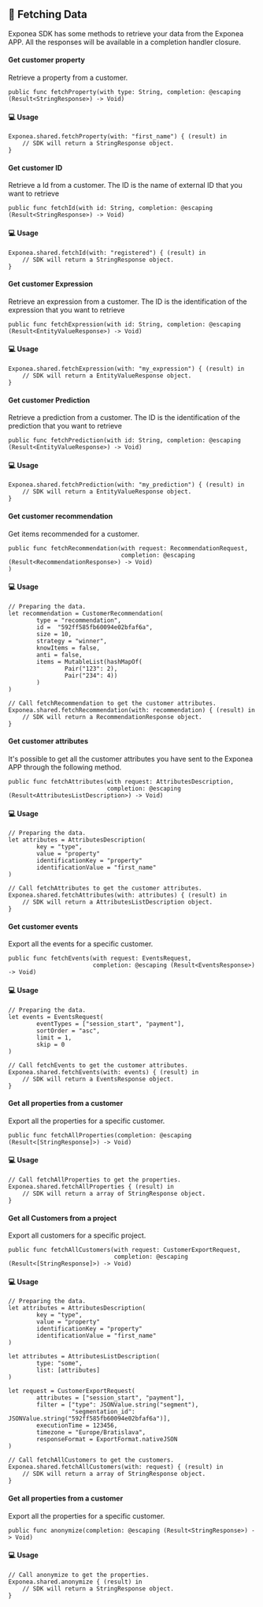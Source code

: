 ## 🚀 Fetching Data

Exponea SDK has some methods to retrieve your data from the Exponea APP.
All the responses will be available in a completion handler closure.

#### Get customer property

Retrieve a property from a customer.

```
public func fetchProperty(with type: String, completion: @escaping (Result<StringResponse>) -> Void)
```

#### 💻 Usage

```
Exponea.shared.fetchProperty(with: "first_name") { (result) in
	// SDK will return a StringResponse object.
}
```

#### Get customer ID

Retrieve a Id from a customer. The ID is the name of external ID that you want to retrieve

```
public func fetchId(with id: String, completion: @escaping (Result<StringResponse>) -> Void)
```

#### 💻 Usage

```
Exponea.shared.fetchId(with: "registered") { (result) in
	// SDK will return a StringResponse object.
}
```

#### Get customer Expression

Retrieve an expression from a customer. The ID is the identification of the expression that you want to retrieve

```
public func fetchExpression(with id: String, completion: @escaping (Result<EntityValueResponse>) -> Void)
```

#### 💻 Usage

```
Exponea.shared.fetchExpression(with: "my_expression") { (result) in
	// SDK will return a EntityValueResponse object.
}
```

#### Get customer Prediction

Retrieve a prediction from a customer. The ID is the identification of the prediction that you want to retrieve

```
public func fetchPrediction(with id: String, completion: @escaping (Result<EntityValueResponse>) -> Void)
```

#### 💻 Usage

```
Exponea.shared.fetchPrediction(with: "my_prediction") { (result) in
	// SDK will return a EntityValueResponse object.
}
```

#### Get customer recommendation

Get items recommended for a customer.

```
public func fetchRecommendation(with request: RecommendationRequest,
                                completion: @escaping (Result<RecommendationResponse>) -> Void)
)
```

#### 💻 Usage

```
// Preparing the data.
let recommendation = CustomerRecommendation(
        type = "recommendation",
        id =  "592ff585fb60094e02bfaf6a",
        size = 10,
        strategy = "winner",
        knowItems = false,
        anti = false,
        items = MutableList(hashMapOf(
                Pair("123": 2),
                Pair("234": 4))
        )
)

// Call fetchRecommendation to get the customer attributes.
Exponea.shared.fetchRecommendation(with: recommendation) { (result) in
	// SDK will return a RecommendationResponse object.
}
```

#### Get customer attributes

It's possible to get all the customer attributes you have sent to the Exponea APP through the following method.


```
public func fetchAttributes(with request: AttributesDescription,
                            completion: @escaping (Result<AttributesListDescription>) -> Void)
```

#### 💻 Usage

```
// Preparing the data.
let attributes = AttributesDescription(
        key = "type",
        value = "property"
        identificationKey = "property"
        identificationValue = "first_name"
)

// Call fetchAttributes to get the customer attributes.
Exponea.shared.fetchAttributes(with: attributes) { (result) in
	// SDK will return a AttributesListDescription object.
}
```

#### Get customer events

Export all the events for a specific customer.

```
public func fetchEvents(with request: EventsRequest, 
                        completion: @escaping (Result<EventsResponse>) -> Void)
```

#### 💻 Usage

```
// Preparing the data.
let events = EventsRequest(
        eventTypes = ["session_start", "payment"],
        sortOrder = "asc",
        limit = 1,
        skip = 0
)

// Call fetchEvents to get the customer attributes.
Exponea.shared.fetchEvents(with: events) { (result) in
  	// SDK will return a EventsResponse object.
}
```

#### Get all properties from a customer

Export all the properties for a specific customer.

```
public func fetchAllProperties(completion: @escaping (Result<[StringResponse]>) -> Void)
```

#### 💻 Usage

```
// Call fetchAllProperties to get the properties.
Exponea.shared.fetchAllProperties { (result) in
  	// SDK will return a array of StringResponse object.
}
```

#### Get all Customers from a project

Export all customers for a specific project.

```
public func fetchAllCustomers(with request: CustomerExportRequest,
                              completion: @escaping (Result<[StringResponse]>) -> Void)
```

#### 💻 Usage

```
// Preparing the data.
let attributes = AttributesDescription(
        key = "type",
        value = "property"
        identificationKey = "property"
        identificationValue = "first_name"
)

let attributes = AttributesListDescription(
        type: "some",
        list: [attributes]
)

let request = CustomerExportRequest(
        attributes = ["session_start", "payment"],
        filter = ["type": JSONValue.string("segment"),
                  "segmentation_id": JSONValue.string("592ff585fb60094e02bfaf6a")],
        executionTime = 123456,
        timezone = "Europe/Bratislava",
        responseFormat = ExportFormat.nativeJSON
)

// Call fetchAllCustomers to get the customers.
Exponea.shared.fetchAllCustomers(with: request) { (result) in
  	// SDK will return a array of StringResponse object.
}
```

#### Get all properties from a customer

Export all the properties for a specific customer.

```
public func anonymize(completion: @escaping (Result<StringResponse>) -> Void)
```

#### 💻 Usage

```
// Call anonymize to get the properties.
Exponea.shared.anonymize { (result) in
  	// SDK will return a StringResponse object.
}
```
